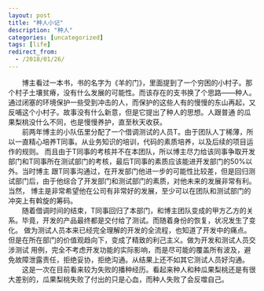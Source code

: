 ```yaml
---
layout: post
title: "种人小记"
description: "种人"
categories: [uncategorized]
tags: [life]
redirect_from:
  - /2018/01/26/
---
```

&emsp;&emsp;博主看过一本书，书的名字为《羊的门》，里面提到了一个穷困的小村子。那个村子土壤贫瘠，没有什么发展的可能性。而该存在的支书换了个思路——种人。
通过闭塞的环境保护一些受到冲击的人，而保护的这些人有的慢慢的东山再起，又反哺这个小村子。故事没有什么新意，但是它提出了种人的思想。人跟普通
的瓜果梨桃没什么不同，也是慢慢养护，直至秋天收获。  
&emsp;&emsp;前两年博主的小队伍里分配了一个借调测试的人员T。由于团队人丁稀薄，所以一直精心培养T同事。从业务知识的培训，代码的素质培养，以及后续的项目运作的规则。
而且由于T同事的考核并不在本团队，所以博主尽力给该同事争取开发部门和T同事所在测试部门的考核，最后T同事的素质应该能进开发部门的50%以外。当时博主
跟T同事沟通过，在开发部门他进一步的可能性比较差，但是回归测试部门后，由于他综合了开发部门和测试部门的素质，对他未来的发展非常有利。当然，
博主是非常希望他在公司有非常好的发展，至少可以在团队和测试部门的冲突上有斡旋的筹码。  
&emsp;&emsp;随着借调时间的结束，T同事回归了本部门，和博主团队变成的甲方乙方的关系。毕竟，开发的产品最终都是交付给了测试。而随着身份的恢复，状况发生了变化。
做为测试人员本来已经完全理解的开发的全流程，也知道了开发中的痛点。但是在所在部门的价值观趋向下，变成了精致的利己主义。做为开发和测试人员交涉测试
用例，完全不考虑开发功能的实际影响，而是尽可能的覆盖所有波及，避免故障泄露责任，拒绝妥协，拒绝沟通。从结果上还不如其它测试人员好沟通。
&emsp;&emsp;这是一次在目前看来较为失败的播种经历。看起来种人和种瓜果梨桃还是有很大差别的，瓜果梨桃失败了付出的只是心血，而种人失败了会反噬自己。

